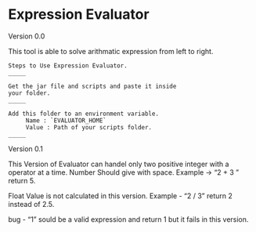 Expression Evaluator
====================

Version 0.0

This tool is able to solve arithmatic expression from left to right.

    Steps to Use Expression Evaluator.
    _____

    Get the jar file and scripts and paste it inside
    your folder.
    _____

    Add this folder to an environment variable.
         Name : `EVALUATOR_HOME`
         Value : Path of your scripts folder.
    _____

Version 0.1

This Version of Evaluator can handel only two positive integer with a operator at a time.
Number Should give with space.
Example -> “2 + 3 ” return 5.

Float Value is not calculated in this version.
Example - “2 / 3” return 2 instead of 2.5.

bug -  “1” sould be a valid expression and return 1 but it fails in this version.

